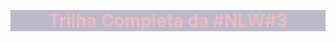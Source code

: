 &nbsp;

<h1 class="h1"> Trilha Completa da #NLW#3 </h1>

<style>
.h1 { color:#ffbababa;
background: #babaca; text-align:center;}


</style>
